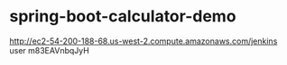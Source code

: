 # spring-boot-calculator-demo

http://ec2-54-200-188-68.us-west-2.compute.amazonaws.com/jenkins
user
m83EAVnbqJyH
